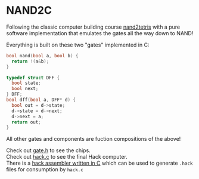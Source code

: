# NAND2C

Following the classic computer building course [nand2tetris](https://www.nand2tetris.org) with a pure software implementation that emulates the gates all the way down to NAND!

Everything is built on these two "gates" implemented in C:
```c
bool nand(bool a, bool b) {
  return !(a&b);
}

typedef struct DFF {
  bool state;
  bool next;
} DFF;
bool dff(bool a, DFF* d) {
  bool out = d->state;
  d->state = d->next;
  d->next = a;
  return out;
}
```
All other gates and components are fuction compositions of the above!

Check out [gate.h](https://github.com/AlessandroMinali/nandC/blob/master/gate.h) to see the chips.  
Check out [hack.c](https://github.com/AlessandroMinali/nandC/blob/master/hack.c) to see the final Hack computer.  
There is a [hack assembler written in C](https://github.com/AlessandroMinali/nandC/blob/master/chapter6/assembler.c) which can be used to generate `.hack` files for consumption by `hack.c`
